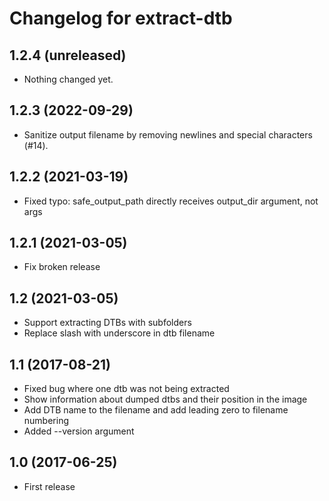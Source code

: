 Changelog for extract-dtb
=========================

1.2.4 (unreleased)
------------------

- Nothing changed yet.


1.2.3 (2022-09-29)
------------------

- Sanitize output filename by removing newlines and special characters (#14).


1.2.2 (2021-03-19)
------------------

- Fixed typo: safe_output_path directly receives output_dir argument, not args


1.2.1 (2021-03-05)
------------------

- Fix broken release


1.2 (2021-03-05)
----------------

- Support extracting DTBs with subfolders
- Replace slash with underscore in dtb filename

1.1 (2017-08-21)
----------------

- Fixed bug where one dtb was not being extracted
- Show information about dumped dtbs and their position in the image
- Add DTB name to the filename and add leading zero to filename numbering
- Added --version argument

1.0 (2017-06-25)
----------------

- First release
